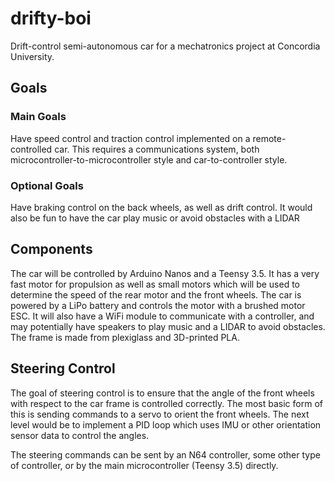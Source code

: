 # drifty-boi
Drift-control semi-autonomous car for a mechatronics project at Concordia University.

## Goals
### Main Goals
Have speed control and traction control implemented on a remote-controlled car. This requires a communications system, both microcontroller-to-microcontroller style and car-to-controller style.

### Optional Goals
Have braking control on the back wheels, as well as drift control. It would also be fun to have the car play music or avoid obstacles with a LIDAR

## Components

The car will be controlled by Arduino Nanos and a Teensy 3.5. It has a very fast motor for propulsion as well as small motors which will be used to determine the speed of the rear motor and the front wheels. The car is powered by a LiPo battery and controls the motor with a brushed motor ESC. It will also have a WiFi module to communicate with a controller, and may potentially have speakers to play music and a LIDAR to avoid obstacles. The frame is made from plexiglass and 3D-printed PLA.

## Steering Control

The goal of steering control is to ensure that the angle of the front wheels with respect to the car frame is controlled correctly. The most basic form of this is sending commands to a servo to orient the front wheels. The next level would be to implement a PID loop which uses IMU or other orientation sensor data to control the angles.

The steering commands can be sent by an N64 controller, some other type of controller, or by the main microcontroller (Teensy 3.5) directly. 
